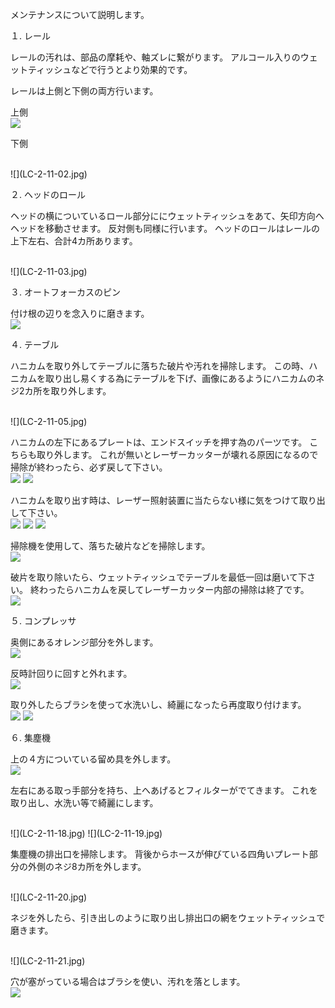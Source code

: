 メンテナンスについて説明します。

１. レール

レールの汚れは、部品の摩耗や、軸ズレに繋がります。
アルコール入りのウェットティッシュなどで行うとより効果的です。

レールは上側と下側の両方行います。

上側
<br>
![](LC-2-11-01.jpg)


下側

<br>
![](LC-2-11-02.jpg)



２. ヘッドのロール

ヘッドの横についているロール部分ににウェットティッシュをあて、矢印方向へ
ヘッドを移動させます。
反対側も同様に行います。
ヘッドのロールはレールの上下左右、合計4カ所あります。

<br>
![](LC-2-11-03.jpg)


３. オートフォーカスのピン

付け根の辺りを念入りに磨きます。
<br>
![](LC-2-11-04.jpg)


４. テーブル

ハニカムを取り外してテーブルに落ちた破片や汚れを掃除します。
この時、ハニカムを取り出し易くする為にテーブルを下げ、画像にあるようにハニカムのネジ2カ所を取り外します。

<br>
![](LC-2-11-05.jpg)


ハニカムの左下にあるプレートは、エンドスイッチを押す為のパーツです。
こちらも取り外します。
これが無いとレーザーカッターが壊れる原因になるので掃除が終わったら、必ず戻して下さい。
<br>
![](LC-2-11-06.jpg)
![](LC-2-11-07.jpg)

ハニカムを取り出す時は、レーザー照射装置に当たらない様に気をつけて取り出して下さい。
<br>
![](LC-2-11-08.jpg)
![](LC-2-11-09.jpg)
![](LC-2-11-10.jpg)

掃除機を使用して、落ちた破片などを掃除します。
<br>
![](LC-2-11-11.jpg)


破片を取り除いたら、ウェットティッシュでテーブルを最低一回は磨いて下さい。
終わったらハニカムを戻してレーザーカッター内部の掃除は終了です。
<br>
![](LC-2-11-12.jpg)

５. コンプレッサ

奥側にあるオレンジ部分を外します。
<br>
![](LC-2-11-13.jpg)

反時計回りに回すと外れます。
<br>
![](LC-2-11-14.jpg)

取り外したらブラシを使って水洗いし、綺麗になったら再度取り付けます。
<br>
![](LC-2-11-15.jpg)
![](LC-2-11-16.jpg)


６. 集塵機

上の４方についている留め具を外します。
<br>
![](LC-2-11-17.jpg)

左右にある取っ手部分を持ち、上へあげるとフィルターがでてきます。
これを取り出し、水洗い等で綺麗にします。

<br>
![](LC-2-11-18.jpg)
![](LC-2-11-19.jpg)

集塵機の排出口を掃除します。
背後からホースが伸びている四角いプレート部分の外側のネジ8カ所を外します。

<br>
![](LC-2-11-20.jpg)

ネジを外したら、引き出しのように取り出し排出口の網をウェットティッシュで磨きます。

<br>
![](LC-2-11-21.jpg)

穴が塞がっている場合はブラシを使い、汚れを落とします。
<br>
![](LC-2-11-23.jpg)




